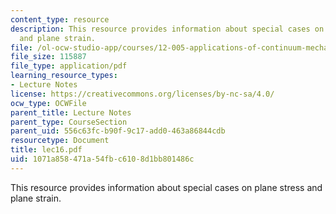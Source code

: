 ```yaml
---
content_type: resource
description: This resource provides information about special cases on plane stress
  and plane strain.
file: /ol-ocw-studio-app/courses/12-005-applications-of-continuum-mechanics-to-earth-atmospheric-and-planetary-sciences-spring-2006/1071a858471a54fbc6108d1bb801486c_lec16.pdf
file_size: 115887
file_type: application/pdf
learning_resource_types:
- Lecture Notes
license: https://creativecommons.org/licenses/by-nc-sa/4.0/
ocw_type: OCWFile
parent_title: Lecture Notes
parent_type: CourseSection
parent_uid: 556c63fc-b90f-9c17-add0-463a86844cdb
resourcetype: Document
title: lec16.pdf
uid: 1071a858-471a-54fb-c610-8d1bb801486c
---
```

This resource provides information about special cases on plane stress and plane strain.